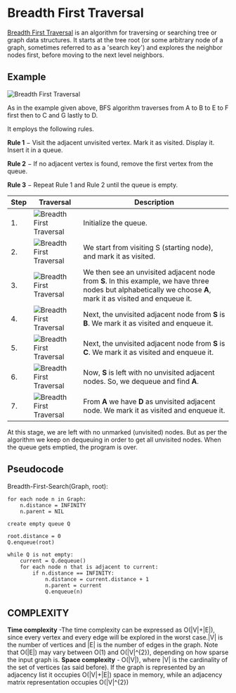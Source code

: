 # Breadth First Traversal

[Breadth First Traversal](https://en.wikipedia.org/wiki/Breadth-first_search)  is an algorithm for traversing or searching tree or graph data structures. It starts at the tree root (or some arbitrary node of a graph, sometimes referred to as a 'search key') and explores the neighbor nodes first, before moving to the next level neighbors.

## Example
![Breadth First Traversal](https://upload.wikimedia.org/wikipedia/commons/4/46/Animated_BFS.gif)

As in the example given above, BFS algorithm traverses from A to B to E to F first then to C and G lastly to D.

It employs the following rules.

**Rule 1** − Visit the adjacent unvisited vertex. Mark it as visited. Display it. Insert it in a queue.

**Rule 2** − If no adjacent vertex is found, remove the first vertex from the queue.

**Rule 3** − Repeat Rule 1 and Rule 2 until the queue is empty.

| Step     | Traversal    | Description |
| --------|---------|-------|
| 1.  | ![Breadth First Traversal](https://www.tutorialspoint.com/data_structures_algorithms/images/bfs_one.jpg)   | Initialize the queue.    |
| 2. | ![Breadth First Traversal](https://www.tutorialspoint.com/data_structures_algorithms/images/bfs_two.jpg) | We start from visiting S (starting node), and mark it as visited.    |
| 3.  | ![Breadth First Traversal](https://www.tutorialspoint.com/data_structures_algorithms/images/bfs_three.jpg)   | We then see an unvisited adjacent node from **S**. In this example, we have three nodes but alphabetically we choose **A**, mark it as visited and enqueue it.    |
| 4.  | ![Breadth First Traversal](https://www.tutorialspoint.com/data_structures_algorithms/images/bfs_four.jpg)   | Next, the unvisited adjacent node from **S** is **B**. We mark it as visited and enqueue it.    |
| 5.  | ![Breadth First Traversal](https://www.tutorialspoint.com/data_structures_algorithms/images/bfs_five.jpg)   | Next, the unvisited adjacent node from **S** is **C**. We mark it as visited and enqueue it.    |
| 6.  | ![Breadth First Traversal](https://www.tutorialspoint.com/data_structures_algorithms/images/bfs_six.jpg)   | Now, **S** is left with no unvisited adjacent nodes. So, we dequeue and find **A**.    |
| 7.  | ![Breadth First Traversal](https://www.tutorialspoint.com/data_structures_algorithms/images/bfs_seven.jpg)   | From **A** we have **D** as unvisited adjacent node. We mark it as visited and enqueue it.    |

At this stage, we are left with no unmarked (unvisited) nodes. But as per the algorithm we keep on dequeuing in order to get all unvisited nodes. When the queue gets emptied, the program is over.

## Pseudocode

Breadth-First-Search(Graph, root):
    
    for each node n in Graph:            
        n.distance = INFINITY        
        n.parent = NIL

    create empty queue Q      

    root.distance = 0
    Q.enqueue(root)                      

    while Q is not empty:        
        current = Q.dequeue()
        for each node n that is adjacent to current:
            if n.distance == INFINITY:
                n.distance = current.distance + 1
                n.parent = current
                Q.enqueue(n)

## COMPLEXITY

**Time complexity**  -The time complexity can be expressed as O(|V|+|E|), since every vertex and every edge will be explored in the worst case.|V| is the number of vertices and |E| is the number of edges in the graph. Note that O(|E|) may vary between O(1) and  O(|V|^{2}), depending on how sparse the input graph is.
**Space complexity** - O(|V|), where |V| is the cardinality of the set of vertices (as said before). If the graph is represented by an adjacency list it occupies O(|V|+|E|) space in memory, while an adjacency matrix representation occupies O(|V|^{2})

